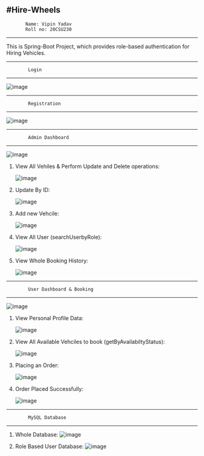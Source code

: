 #Hire-Wheels
-----------------------------------------------------
           
           Name: Vipin Yadav
           Roll no: 20CSU230
---------------------------------------------------- 


This is Spring-Boot Project, which provides role-based authentication for Hiring Vehicles.

-----------------------------------------------------
            Login
----------------------------------------------------    


![image](https://github.com/vipinyadav2k/HireWheels/assets/122339831/2d616e5a-2b28-413d-b005-fa314915ccaa)

-----------------------------------------------------
            Registration 
----------------------------------------------------   

![image](https://github.com/vipinyadav2k/HireWheels/assets/122339831/4aa87cc0-e59a-40cb-9220-ac653b550f05)

-----------------------------------------------------
            Admin Dashboard
----------------------------------------------------   
![image](https://github.com/vipinyadav2k/HireWheels/assets/122339831/71bfd956-c713-442c-90cf-8042b4f6be2c)

1. View All Vehiles & Perform Update and Delete operations:

   ![image](https://github.com/vipinyadav2k/HireWheels/assets/122339831/4b159f18-c8a8-4c3d-964d-f7ea4e89e4c8)

2. Update By ID:

   ![image](https://github.com/vipinyadav2k/HireWheels/assets/122339831/e29e3c6f-5dea-48e9-b71f-84e85a329ff8)

3. Add new Vehcile:

   ![image](https://github.com/vipinyadav2k/HireWheels/assets/122339831/55338c36-c0c1-4707-8667-246caa9e4419)

4. View All User (searchUserbyRole):

   ![image](https://github.com/vipinyadav2k/HireWheels/assets/122339831/111255db-5b88-40dd-a669-aeb8976b3ef2)

5. View Whole Booking History:

   ![image](https://github.com/vipinyadav2k/HireWheels/assets/122339831/379bc20e-a765-4938-a6a4-bde1a3a4d606)


-----------------------------------------------------
            User Dashboard & Booking
-----------------------------------------------------  
![image](https://github.com/vipinyadav2k/HireWheels/assets/122339831/46c1bf03-7e8d-45cd-a52e-b184f5c8eee5)

1. View Personal Profile Data:

   ![image](https://github.com/vipinyadav2k/HireWheels/assets/122339831/d4866737-a336-4ac6-8c51-a661d70b5e5d)

2. View All Available Vehciles to book (getByAvailabiltyStatus):

   ![image](https://github.com/vipinyadav2k/HireWheels/assets/122339831/c5fcf095-3ae3-439f-8088-8504d676c32d)

3. Placing an Order:

   ![image](https://github.com/vipinyadav2k/HireWheels/assets/122339831/b2806bb0-b99c-49f7-b946-2b43b2928af2)

4. Order Placed Successfully:

   ![image](https://github.com/vipinyadav2k/HireWheels/assets/122339831/7f50f432-13a6-48e8-9d32-5149c0d46e57)
   

-----------------------------------------------------
            MySQL Database
-----------------------------------------------------  

1. Whole Database:
![image](https://github.com/vipinyadav2k/HireWheels/assets/122339831/6bf2f1d2-a8c8-42b0-89fb-ff4f95691e57)

2. Role Based User Database:
![image](https://github.com/vipinyadav2k/HireWheels/assets/122339831/8e58c6ae-53c0-4b57-96cc-4774e93a3d08)





